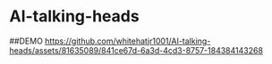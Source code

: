 # AI-talking-heads

##DEMO
https://github.com/whitehatjr1001/AI-talking-heads/assets/81635089/841ce67d-6a3d-4cd3-8757-184384143268

